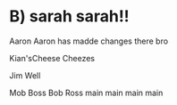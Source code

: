 B)
sarah
sarah!!
=======
Aaron
Aaron has madde changes there bro

Kian'sCheese
Cheezes

Jim
Well

Mob
Boss
Bob
Ross
main
main
main
main
